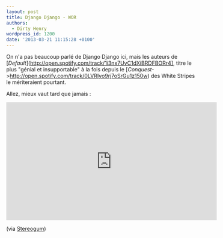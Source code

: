 ```yaml
---
layout: post
title: Django Django - WOR
authors:
  - Dirty Henry
wordpress_id: 1200
date: '2013-03-21 11:15:28 +0100'
---
```

On n'a pas beaucoup parlé de Django Django ici, mais les auteurs de [*Default*](http://open.spotify.com/track/1i3nx7UvC1dXiBRDFBORr4], titre le plus "génial et insupportable" à la fois depuis le [*Conquest*->http://open.spotify.com/track/0LVRIyo9rj7oSrGu1z150w) des White Stripes le mériteraient pourtant.

Allez, mieux vaut tard que jamais :

<iframe width="560" height="315" src="http://www.youtube.com/embed/ojVsXB12zC8" frameborder="0" allowfullscreen></iframe>

(via [Stereogum](http://stereogum.com/1290961/django-django-wor-video/video/))
